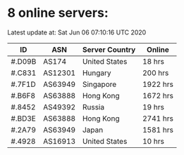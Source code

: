 # 8 online servers:

Latest update at: Sat Jun 06 07:10:16 UTC 2020

| ID | ASN | Server Country | Online |
| -- | --- | -------------- | ------ |
| #.D09B | AS174 | United States | 18 hrs |
| #.C831 | AS12301 | Hungary | 200 hrs |
| #.7F1D | AS63949 | Singapore | 1922 hrs |
| #.B6F8 | AS63888 | Hong Kong | 1672 hrs |
| #.8452 | AS49392 | Russia | 19 hrs |
| #.BD3E | AS63888 | Hong Kong | 2741 hrs |
| #.2A79 | AS63949 | Japan | 1581 hrs |
| #.4928 | AS16913 | United States | 10 hrs |

